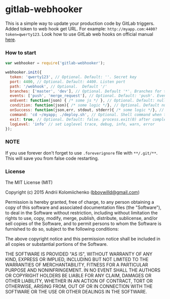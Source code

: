 # gitlab-webhooker

This is a simple way to update your production code by GitLab triggers.
Added token to web hook get URL. For example: `http://myapp.com:4400?token=qwerty123`. Look how to use GitLab web hooks on official manual [here](https://gitlab.com/gitlab-org/gitlab-ce/blob/master/doc/web_hooks/web_hooks.md).

### How to start

```javascript
var webhooker = require('gitlab-webhooker');

webhooker.init({
  token: 'qwerty123', // Optional. Default: ''. Secret key
  port: 4400, // Optional. Default: 4400. Listen port
  path: '/webhook', // Optional.  Default '/'
  branches: ['master', 'dev'], // Optional. Default '*'. Branches for track
  events: ['push', 'merge_request'], // Optional. Default: 'push'. Event list for track
  onEvent: function(json) { /* some js */ }, // Optional. Default: null. Call before exec command
  condition: function(json){ /* some logic */}, // Optional. Default null. Called to check weather to execute onEvent or not. Use the json from the gitlab request to check some logic.
  onSuccess: function(json,err, stdout, stderr){ /* some logic */}, // Optional. Default null. Gets call after the command has been executed
  command: 'cd ~/myapp; ./deploy.sh', // Optional. Shell command when triggered
  exit: true, // Optional. Default: false. process.exit(0) after complete command (if you use Docker)
  logLevel: 'info' // set Loglevel trace, debug, info, warn, error
});
```

### NOTE

If you use forever don't forget to use `.foreverignore` file with `**/.git/**`.
This will save you from false code restarting.

### License

The MIT License (MIT)

Copyright (c) 2015 Andrii Kolomiichenko (bboywilld@gmail.com)

Permission is hereby granted, free of charge, to any person obtaining a copy
of this software and associated documentation files (the "Software"), to deal
in the Software without restriction, including without limitation the rights
to use, copy, modify, merge, publish, distribute, sublicense, and/or sell
copies of the Software, and to permit persons to whom the Software is
furnished to do so, subject to the following conditions:

The above copyright notice and this permission notice shall be included in all
copies or substantial portions of the Software.

THE SOFTWARE IS PROVIDED "AS IS", WITHOUT WARRANTY OF ANY KIND, EXPRESS OR
IMPLIED, INCLUDING BUT NOT LIMITED TO THE WARRANTIES OF MERCHANTABILITY,
FITNESS FOR A PARTICULAR PURPOSE AND NONINFRINGEMENT. IN NO EVENT SHALL THE
AUTHORS OR COPYRIGHT HOLDERS BE LIABLE FOR ANY CLAIM, DAMAGES OR OTHER
LIABILITY, WHETHER IN AN ACTION OF CONTRACT, TORT OR OTHERWISE, ARISING FROM,
OUT OF OR IN CONNECTION WITH THE SOFTWARE OR THE USE OR OTHER DEALINGS IN THE
SOFTWARE.
